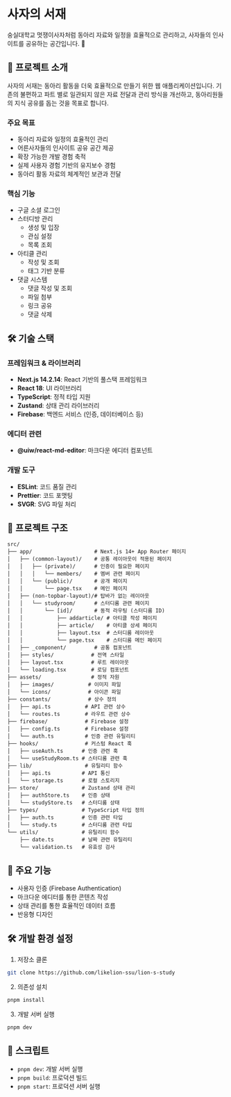 # 사자의 서재

숭실대학교 멋쟁이사자처럼 동아리 자료와 일정을 효율적으로 관리하고, 사자들의 인사이트를 공유하는 공간입니다. 🦁

## 📝 프로젝트 소개

사자의 서재는 동아리 활동을 더욱 효율적으로 만들기 위한 웹 애플리케이션입니다. 
기존의 불편하고 파트 별로 일관되지 않은 자료 전달과 관리 방식을 개선하고, 동아리원들의 지식 공유를 돕는 것을 목표로 합니다.

### 주요 목표
- 동아리 자료와 일정의 효율적인 관리
- 어른사자들의 인사이트 공유 공간 제공
- 확장 가능한 개발 경험 축적
- 실제 사용자 경험 기반의 유지보수 경험
- 동아리 활동 자료의 체계적인 보관과 전달

### 핵심 기능
- 구글 소셜 로그인
- 스터디방 관리
  - 생성 및 입장
  - 관심 설정
  - 목록 조회
- 아티클 관리
  - 작성 및 조회
  - 태그 기반 분류
- 댓글 시스템
  - 댓글 작성 및 조회
  - 파일 첨부
  - 링크 공유
  - 댓글 삭제
 
  
## 🛠 기술 스택

### 프레임워크 & 라이브러리
- **Next.js 14.2.14**: React 기반의 풀스택 프레임워크
- **React 18**: UI 라이브러리
- **TypeScript**: 정적 타입 지원
- **Zustand**: 상태 관리 라이브러리
- **Firebase**: 백엔드 서비스 (인증, 데이터베이스 등)

### 에디터 관련
- **@uiw/react-md-editor**: 마크다운 에디터 컴포넌트

### 개발 도구
- **ESLint**: 코드 품질 관리
- **Prettier**: 코드 포맷팅
- **SVGR**: SVG 파일 처리

## 📁 프로젝트 구조

```
src/
├── app/                    # Next.js 14+ App Router 페이지
│   ├── (common-layout)/    # 공통 레이아웃이 적용된 페이지
│   │   ├── (private)/      # 인증이 필요한 페이지
│   │   │   └── members/    # 멤버 관련 페이지
│   │   └── (public)/       # 공개 페이지
│   │       └── page.tsx    # 메인 페이지
│   ├── (non-topbar-layout)/# 탑바가 없는 레이아웃
│   │   └── studyroom/      # 스터디룸 관련 페이지
│   │       └── [id]/       # 동적 라우팅 (스터디룸 ID)
│   │           ├── addarticle/ # 아티클 작성 페이지
│   │           ├── article/    # 아티클 상세 페이지
│   │           ├── layout.tsx  # 스터디룸 레이아웃
│   │           └── page.tsx    # 스터디룸 메인 페이지
│   ├── _component/         # 공통 컴포넌트
│   ├── styles/            # 전역 스타일
│   ├── layout.tsx         # 루트 레이아웃
│   └── loading.tsx        # 로딩 컴포넌트
├── assets/                # 정적 자원
│   ├── images/           # 이미지 파일
│   └── icons/            # 아이콘 파일
├── constants/            # 상수 정의
│   ├── api.ts           # API 관련 상수
│   └── routes.ts        # 라우트 관련 상수
├── firebase/            # Firebase 설정
│   ├── config.ts        # Firebase 설정
│   └── auth.ts          # 인증 관련 유틸리티
├── hooks/               # 커스텀 React 훅
│   ├── useAuth.ts      # 인증 관련 훅
│   └── useStudyRoom.ts # 스터디룸 관련 훅
├── lib/                 # 유틸리티 함수
│   ├── api.ts          # API 통신
│   └── storage.ts      # 로컬 스토리지
├── store/              # Zustand 상태 관리
│   ├── authStore.ts    # 인증 상태
│   └── studyStore.ts   # 스터디룸 상태
├── types/              # TypeScript 타입 정의
│   ├── auth.ts         # 인증 관련 타입
│   └── study.ts        # 스터디룸 관련 타입
└── utils/              # 유틸리티 함수
    ├── date.ts         # 날짜 관련 유틸리티
    └── validation.ts   # 유효성 검사
```

## 🚀 주요 기능
- 사용자 인증 (Firebase Authentication)
- 마크다운 에디터를 통한 콘텐츠 작성
- 상태 관리를 통한 효율적인 데이터 흐름
- 반응형 디자인

## 🛠 개발 환경 설정

1. 저장소 클론
```bash
git clone https://github.com/likelion-ssu/lion-s-study
```

2. 의존성 설치
```bash
pnpm install
```

3. 개발 서버 실행
```bash
pnpm dev
```

## 🔧 스크립트

- `pnpm dev`: 개발 서버 실행
- `pnpm build`: 프로덕션 빌드
- `pnpm start`: 프로덕션 서버 실행
